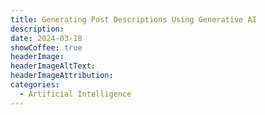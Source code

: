 ```yaml
---
title: Generating Post Descriptions Using Generative AI
description: 
date: 2024-03-18
showCoffee: true
headerImage: 
headerImageAltText: 
headerImageAttribution: 
categories:
  - Artificial Intelligence
---
```


